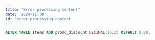 ```yaml
---
title: "Error processing content"
date: '2024-11-08'
id: 'error-processing-content'
---
```


```sql
ALTER TABLE Items ADD promo_discount DECIMAL(10,2) DEFAULT 0.00;
```
